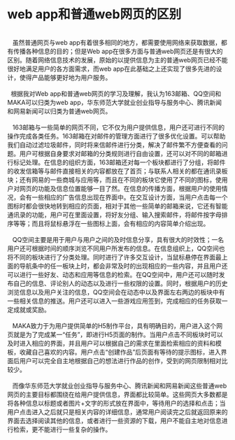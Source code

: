 # web app和普通web网页的区别
<br>&nbsp;&nbsp; 虽然普通网页与web app有着很多相同的地方，都需要使用网络来获取数据，都有传播各种信息的目的；但是Web app在很多方面与普通web网页还是有很大的区别。随着网络信息技术的发展，原始的以提供信息为主的普通web网页已经不能很好地满足用户的各方面需求，而web app在此基础之上还实现了很多先进的设计，使得产品能够更好地为用户服务。<br/>
<br>&nbsp;&nbsp;根据我对Web app和普通web网页的学习及理解，我认为163邮箱、QQ空间和MAKA可以归类为web app，华东师范大学就业创业指导与服务中心、腾讯新闻和网易新闻可以归类为普通web网页。<br/>
<br>&nbsp; &nbsp;163邮箱与一些简单的网页不同，它不仅为用户提供信息，用户还可进行不同的操作完成各类任务。163邮箱在对邮件的管理方面进行了很多优化设置。可以帮助我们自动过滤垃圾邮件，同时将来信邮件进行分类，解决了邮件繁不方便查看的问题。用户可根据自身要求对邮箱的分类规则进行自由设置，还可以对不同的邮箱进行标记处理。在信息的组织方面，163邮箱还对每一个板块都进行了分组，将邮件的收发信箱等与邮件直接相关的内容都放在了首页；与联系人相关的都在通讯录板块；还有网易的一些商城与应用等，而且在不同的板块它使用了不同的图标，使用户对网页的功能及信息位置能够一目了然。在信息的传播方面，根据用户的使用情况，会有一些相应的广告信息出现在界面中。在交互设计方面，当用户点击每一个图标时都会很快地转到相应的页面，相对于其他一些简单的邮箱来说，它还有智能通讯录的功能，用户可在里面设置，将好友分组、输入搜索邮件，将邮件按字母排序等等；而且将鼠标悬浮在一些图标上面，会有相应的内容简单介绍出现。<br/>
<br>&nbsp;&nbsp; QQ空间主要是用于用户与用户之间的及时信息分享，具有很大的时效性；一名用户还可根据时间的顺序浏览不同用户所发布的信息。在信息组织上，QQ空间也将不同的板块进行了分类处理。同时进行了许多交互设计，当鼠标悬停在界面最上面的导航条中的任一板块上时，都会非常及时的出现相应的一些内容，并且用户还可以进行一些好友、动态和应用等信息的检索。在QQ空间中，用户还可以随时发布自己的信息、评论别人的动态以及进行一些权限的设置。同时，根据用户的历史浏览信息以及用户关注的信息，QQ空间会在动态中以及界面左右两边的板块中有一些相关信息的推送。用户还可以进入一些游戏应用签到，完成相应的任务获取一定成就或奖励。<br/>
<br>&nbsp;&nbsp; MAKA致力于为用户提供简单的H5制作平台，具有明确目的，用户进入这个网页就是为了完成某一“任务”，即进行H5页面的制作。当用户点击不同板块时可以及时进入相应的界面，并且用户可以根据自己的需求在里面检索相应的资料和模板，收藏自己喜欢的内容。用户点击“创建作品”后页面有等待的提示图标，进入界面后用户可以完全自主地根据自己的想法进行作品的创作，受到的网页限制相对比较少。<br/>
<br>&nbsp; &nbsp;而像华东师范大学就业创业指导与服务中心、腾讯新闻和网易新闻这些普通web网页的主要目标都围绕在给用户提供信息，界面都比较简单。这些网页大多数都是将各种信息以标题或者图片+文字的形式放在界面中，等待用户的选择和点击；当用户点击进入之后就只是相关内容的详细信息，通常用户阅读完之后就返回原来的界面去选择阅读其他的信息，或者进行一些资源的下载，用户不能自主地对信息进行检索，更不能进行一些复杂的操作。<br/>

